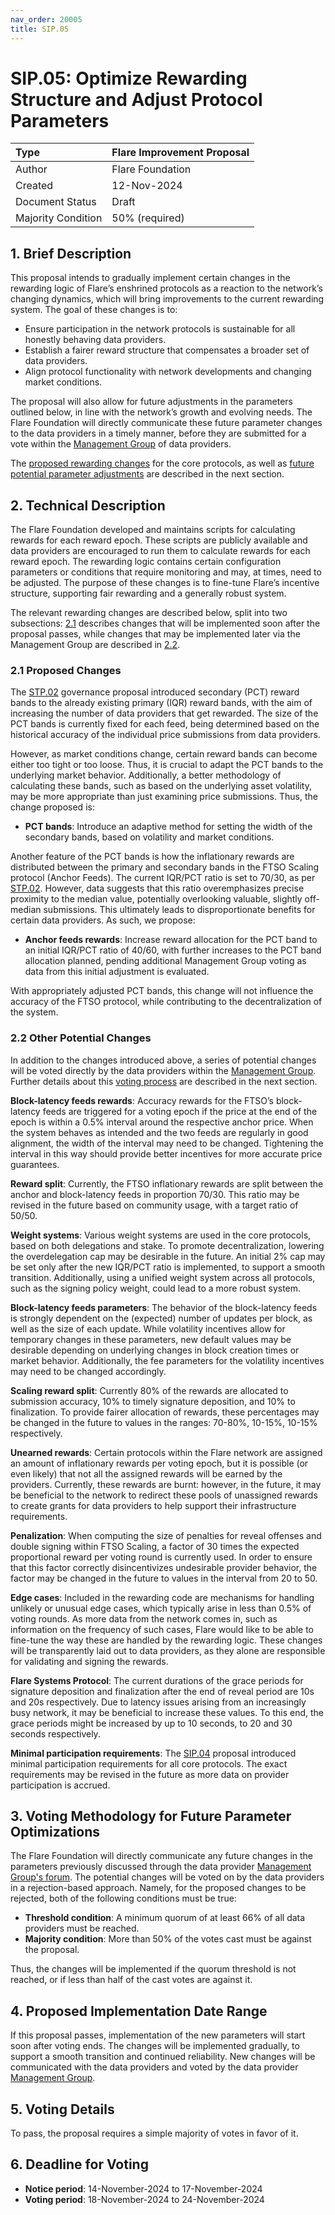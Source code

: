 ```yaml
---
nav_order: 20005
title: SIP.05
---
```


# SIP.05: Optimize Rewarding Structure and Adjust Protocol Parameters 

| Type               | Flare Improvement Proposal                  |
| :----------------- | :------------------------------------------ |
| Author             | Flare Foundation                            |
| Created            | 12-Nov-2024                                 |
| Document Status    | Draft                                       |
| Majority Condition | 50% (required)                              |



## 1. Brief Description


This proposal intends to gradually implement certain changes in the rewarding logic of Flare’s enshrined protocols as a reaction to the network’s changing dynamics, which will bring improvements to the current rewarding system.
The goal of these changes is to:

* Ensure participation in the network protocols is sustainable for all honestly behaving data providers.
* Establish a fairer reward structure that compensates a broader set of data providers.
* Align protocol functionality with network developments and changing market conditions.

The proposal will also allow for future adjustments in the parameters outlined below, in line with the network’s growth and evolving needs. The Flare Foundation will directly communicate these future parameter changes to the data providers in a timely manner, before they are submitted for a vote within the [Management Group](https://proposals.flare.network/STP/STP_3.html) of data providers.

The [proposed rewarding changes](#21-proposed-changes) for the core protocols, as well as [future potential parameter adjustments](#22-other-potential-changes) are described in the next section.


## 2. Technical Description

The Flare Foundation developed and maintains scripts for calculating rewards for each reward epoch.
These scripts are publicly available and data providers are encouraged to run them to calculate rewards for each reward epoch.
The rewarding logic contains certain configuration parameters or conditions that require monitoring and may, at times, need to be adjusted.
The purpose of these changes is to fine-tune Flare’s incentive structure, supporting fair rewarding and a generally robust system.

The relevant rewarding changes are described below, split into two subsections: [2.1](#21-proposed-changes) describes changes that will be implemented soon after the proposal passes, while changes that may be implemented later via the Management Group are described in [2.2](#22-other-potential-changes).


### 2.1 Proposed Changes

The [STP.02](https://proposals.flare.network/STP/STP_2.html) governance proposal introduced secondary (PCT) reward bands to the already existing primary (IQR) reward bands, with the aim of increasing the number of data providers that get rewarded.
The size of the PCT bands is currently fixed for each feed, being determined based on the historical accuracy of the individual price submissions from data providers.

However, as market conditions change, certain reward bands can become either too tight or too loose.
Thus, it is crucial to adapt the PCT bands to the underlying market behavior.
Additionally, a better methodology of calculating these bands, such as based on the underlying asset volatility, may be more appropriate than just examining price submissions. 
Thus, the change proposed is:

* **PCT bands**: Introduce an adaptive method for setting the width of the secondary bands, based on volatility and market conditions.

Another feature of the PCT bands is how the inflationary rewards are distributed between the primary and secondary bands in the FTSO Scaling protocol (Anchor Feeds).
The current IQR/PCT ratio is set to 70/30, as per [STP.02](https://proposals.flare.network/STP/STP_2.html).
However, data suggests that this ratio overemphasizes precise proximity to the median value, potentially overlooking valuable, slightly off-median submissions.
This ultimately leads to disproportionate benefits for certain data providers.
As such, we propose:

* **Anchor feeds rewards**: Increase reward allocation for the PCT band to an initial IQR/PCT ratio of 40/60, with further increases to the PCT band allocation planned, pending additional Management Group voting as data from this initial adjustment is evaluated.

With appropriately adjusted PCT bands, this change will not influence the accuracy of the FTSO protocol, while contributing to the decentralization of the system. 


### 2.2 Other Potential Changes

In addition to the changes introduced above, a series of potential changes will be voted directly by the data providers within the [Management Group](https://proposals.flare.network/STP/STP_3.html).
Further details about this [voting process](#3-voting-methodology-for-future-parameter-optimizations) are described in the next section.


**Block-latency feeds rewards**: Accuracy rewards for the FTSO’s block-latency feeds are triggered for a voting epoch if the price at the end of the epoch is within a 0.5% interval around the respective anchor price.
When the system behaves as intended and the two feeds are regularly in good alignment, the width of the interval may need to be changed.
Tightening the interval in this way should provide better incentives for more accurate price guarantees.

**Reward split**: Currently, the FTSO inflationary rewards are split between the anchor and block-latency feeds in proportion 70/30.
This ratio may be revised in the future based on community usage, with a target ratio of 50/50.

**Weight systems**: Various weight systems are used in the core protocols, based on both delegations and stake.
To promote decentralization, lowering the overdelegation cap may be desirable in the future.
An initial 2% cap may be set only after the new IQR/PCT ratio is implemented, to support a smooth transition.
Additionally, using a unified weight system across all protocols, such as the signing policy weight, could lead to a more robust system.

**Block-latency feeds parameters**: The behavior of the block-latency feeds is strongly dependent on the (expected) number of updates per block, as well as the size of each update.
While volatility incentives allow for temporary changes in these parameters, new default values may be desirable depending on underlying changes in block creation times or market behavior.
Additionally, the fee parameters for the volatility incentives may need to be changed accordingly.

**Scaling reward split**: Currently 80% of the rewards are allocated to submission accuracy, 10% to timely signature deposition, and 10% to finalization.
To provide fairer allocation of rewards, these percentages may be changed in the future to values in the ranges: 70-80%, 10-15%, 10-15% respectively.

**Unearned rewards**: Certain protocols within the Flare network are assigned an amount of inflationary rewards per voting epoch, but it is possible (or even likely) that not all the assigned rewards will be earned by the providers.
Currently, these rewards are burnt: however, in the future, it may be beneficial to the network to redirect these pools of unassigned rewards to create grants for data providers to help support their infrastructure requirements.

**Penalization**: When computing the size of penalties for reveal offenses and double signing within FTSO Scaling, a factor of 30 times the expected proportional reward per voting round is currently used.
In order to ensure that this factor correctly disincentivizes undesirable provider behavior, the factor may be changed in the future to values in the interval from 20 to 50.

**Edge cases**: Included in the rewarding code are mechanisms for handling unlikely or unusual edge cases, which typically arise in less than 0.5% of voting rounds.
As more data from the network comes in, such as information on the frequency of such cases, Flare would like to be able to fine-tune the way these are handled by the rewarding logic.
These changes will be transparently laid out to data providers, as they alone are responsible for validating and signing the rewards.

**Flare Systems Protocol**: The current durations of the grace periods for signature deposition and finalization after the end of reveal period are 10s and 20s respectively.
Due to latency issues arising from an increasingly busy network, it may be beneficial to increase these values.
To this end, the grace periods might be increased by up to 10 seconds, to 20 and 30 seconds respectively.


**Minimal participation requirements**: The [SIP.04](https://proposals.flare.network/SIP/SIP_04.html) proposal introduced minimal participation requirements for all core protocols.
The exact requirements may be revised in the future as more data on provider participation is accrued.


## 3. Voting Methodology for Future Parameter Optimizations

The Flare Foundation will directly communicate any future changes in the parameters previously discussed through the data provider [Management Group's forum](https://proposals.flare.network/STP/STP_3.html).
The potential changes will be voted on by the data providers in a rejection-based approach.
Namely, for the proposed changes to be rejected, both of the following conditions must be true:


* **Threshold condition**: A minimum quorum of at least 66% of all data providers must be reached.
* **Majority condition**: More than 50% of the votes cast must be against the proposal.

Thus, the changes will be implemented if the quorum threshold is not reached, or if less than half of the cast votes are against it.


## 4. Proposed Implementation Date Range

If this proposal passes, implementation of the new parameters will start soon after voting ends.
The changes will be implemented gradually, to support a smooth transition and continued reliability.
New changes will be communicated with the data providers and voted by the data provider [Management Group](https://proposals.flare.network/STP/STP_3.html).


## 5. Voting Details

To pass, the proposal requires a simple majority of votes in favor of it.


## 6. Deadline for Voting

* **Notice period**: 14-November-2024 to 17-November-2024
* **Voting period**: 18-November-2024 to 24-November-2024

